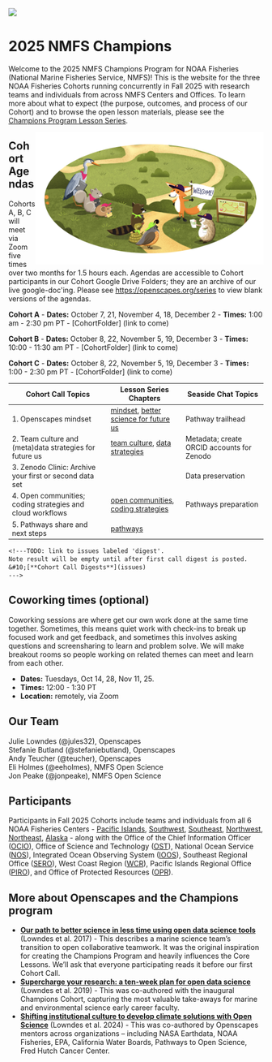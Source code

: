 
<a align="left" href="https://github.com/nmfs-openscapes/2025-nmfs-champions"><img src="https://github.githubassets.com/images/modules/logos_page/GitHub-Mark.png" width="35px"/></a>

# 2025 NMFS Champions

Welcome to the 2025 NMFS Champions Program for NOAA Fisheries (National
Marine Fisheries Service, NMFS)! This is the website for the three NOAA
Fisheries Cohorts running concurrently in Fall 2025 with research teams
and individuals from across NMFS Centers and Offices. To learn more
about what to expect (the purpose, outcomes, and process of our Cohort)
and to browse the open lesson materials, please see the [Champions
Program Lesson Series](https://openscapes.github.io/series).

<img src="horst-champions-trailhead.png" align="right" width="450"/>

## Cohort Agendas

Cohorts A, B, C will meet via Zoom five times over two months for 1.5
hours each. Agendas are accessible to Cohort participants in our Cohort
Google Drive Folders; they are an archive of our live google-doc'ing.
Please see <https://openscapes.org/series> to view blank versions of the
agendas.

**Cohort A** - **Dates:** October 7, 21, November 4, 18, December 2 -
**Times:** 1:00 am - 2:30 pm PT - [CohortFolder] (link to come)

**Cohort B** - **Dates:** October 8, 22, November 5, 19, December 3 -
**Times:** 10:00 - 11:30 am PT - [CohortFolder] (link to come)

**Cohort C** - **Dates:** October 8, 22, November 5, 19, December 3 -
**Times:** 1:00 - 2:30 pm PT - [CohortFolder] (link to come)

| Cohort Call Topics | Lesson Series Chapters | Seaside Chat Topics |
|------------------------|------------------------|------------------------|
| 1\. Openscapes mindset | [mindset](https://openscapes.github.io/series/mindset), [better science for future us](https://openscapes.github.io/series/core-lessons/better-science) | Pathway trailhead |
| 2\. Team culture and (meta)data strategies for future us | [team culture](https://openscapes.github.io/series/team-culture), [data strategies](https://openscapes.github.io/series/core-lessons/data-strategies) | Metadata; create ORCID accounts for Zenodo |
| 3\. Zenodo Clinic: Archive your first or second data set |  | Data preservation |
| 4\. Open communities; coding strategies and cloud workflows | [open communities](https://openscapes.github.io/series/core-lessons/communities), [coding strategies](https://openscapes.github.io/series/core-lessons/coding-strategies) | Pathways preparation |
| 5\. Pathways share and next steps | [pathways](https://openscapes.github.io/series/core-lessons/pathways) |  |

```{=html}
<!---TODO: link to issues labeled 'digest'. 
Note result will be empty until after first call digest is posted.
&#10;[**Cohort Call Digests**](issues)
--->
```

## Coworking times (optional)

Coworking sessions are where get our own work done at the same time
together. Sometimes, this means quiet work with check-ins to break up
focused work and get feedback, and sometimes this involves asking
questions and screensharing to learn and problem solve. We will make
breakout rooms so people working on related themes can meet and learn
from each other.

-   **Dates:** Tuesdays, Oct 14, 28, Nov 11, 25.
-   **Times:** 12:00 - 1:30 PT
-   **Location:** remotely, via Zoom

## Our Team

Julie Lowndes (@jules32), Openscapes\
Stefanie Butland (@stefaniebutland), Openscapes\
Andy Teucher (@teucher), Openscapes\
Eli Holmes (@eeholmes), NMFS Open Science\
Jon Peake (@jonpeake), NMFS Open Science

## Participants

Participants in Fall 2025 Cohorts include teams and individuals from all
6 NOAA Fisheries Centers - [Pacific
Islands](https://www.fisheries.noaa.gov/about/pacific-islands-fisheries-science-center),
[Southwest](https://www.fisheries.noaa.gov/about/southwest-fisheries-science-center),
[Southeast](https://www.fisheries.noaa.gov/about/southeast-fisheries-science-center),
[Northwest](https://www.fisheries.noaa.gov/about/northwest-fisheries-science-center),
[Northeast](https://www.fisheries.noaa.gov/about/northeast-fisheries-science-center),
[Alaska](https://www.fisheries.noaa.gov/about/alaska-fisheries-science-center) -
along with the Office of the Chief Information Officer
([OCIO](https://www.noaa.gov/organization/information-technology/about-ocio)),
Office of Science and Technology
([OST](https://www.fisheries.noaa.gov/about/office-science-and-technology)),
National Ocean Service ([NOS](https://oceanservice.noaa.gov/)),
Integrated Ocean Observing System ([IOOS](https://ioos.noaa.gov/)),
Southeast Regional Office
([SERO](https://www.fisheries.noaa.gov/about/southeast-regional-office)),
West Coast Region
([WCR](https://www.fisheries.noaa.gov/about/west-coast-region)), Pacific
Islands Regional Office
([PIRO](https://www.fisheries.noaa.gov/about/pacific-islands-regional-office)),
and Office of Protected Resources
([OPR](https://www.fisheries.noaa.gov/about/office-protected-resources)).

## More about Openscapes and the Champions program

-   [**Our path to better science in less time using open data science
    tools**](https://ohi-science.org/betterscienceinlesstime/article)
    (Lowndes et al. 2017) - This describes a marine science team’s
    transition to open collaborative teamwork. It was the original
    inspiration for creating the Champions Program and heavily
    influences the Core Lessons. We’ll ask that everyone participating
    reads it before our first Cohort Call.
-   [**Supercharge your research: a ten-week plan for open data
    science**](https://openscapes.github.io/supercharge-research/)
    (Lowndes et al. 2019) - This was co-authored with the inaugural
    Champions Cohort, capturing the most valuable take-aways for marine
    and environmental science early career faculty.
-   [**Shifting institutional culture to develop climate solutions with
    Open
    Science**](https://onlinelibrary.wiley.com/doi/10.1002/ece3.11341)
    (Lowndes et al. 2024) - This was co-authored by Openscapes mentors
    across organizations – including NASA Earthdata, NOAA Fisheries,
    EPA, California Water Boards, Pathways to Open Science, Fred Hutch
    Cancer Center.
